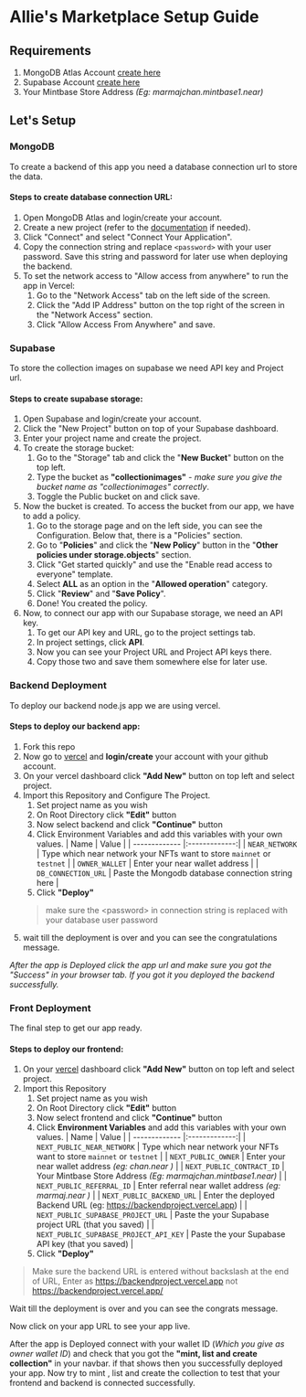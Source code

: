 # Allie's Marketplace Setup Guide 

## Requirements

1. MongoDB Atlas Account [create here](https://account.mongodb.com/account/login)
1. Supabase Account [create here](https://app.supabase.com/sign-in)
1. Your Mintbase Store Address _(Eg: marmajchan.mintbase1.near)_

## Let's Setup

### MongoDB
 To create a backend of this app you need a database connection url to store the data.
 
 
#### Steps to create database connection URL:

1. Open MongoDB Atlas and login/create your account.
1. Create a new project (refer to the [documentation](https://www.mongodb.com/docs/atlas/government/tutorial/create-project/) if needed).
1. Click "Connect" and select "Connect Your Application".
1. Copy the connection string and replace `<password>` with your user password. Save this string and password for later use when deploying the backend.
1. To set the network access to "Allow access from anywhere" to run the app in Vercel:
    1. Go to the "Network Access" tab on the left side of the screen.
    1. Click the "Add IP Address" button on the top right of the screen in the "Network Access" section.
    1. Click "Allow Access From Anywhere" and save.

### Supabase
 To store the collection images on supabase we need API key and Project url. 
 
 
#### Steps to create supabase storage:
1. Open Supabase and login/create your account.
2. Click the "New Project" button on top of your Supabase dashboard.
3. Enter your project name and create the project.
4. To create the storage bucket:
    1. Go to the "Storage" tab and click the "**New Bucket**" button on the top left.
    2. Type the bucket as **"collectionimages"** - _make sure you give the bucket name as "collectionimages" correctly_.
    3. Toggle the Public bucket on and click save.
5. Now the bucket is created. To access the bucket from our app, we have to add a policy.
    1. Go to the storage page and on the left side, you can see the Configuration. Below that, there is a "Policies" section.
    2. Go to "**Policies**" and click the "**New Policy**" button in the "**Other policies under storage.objects**" section.
    3. Click "Get started quickly" and use the "Enable read access to everyone" template. 
    4. Select **ALL** as an option in the "**Allowed operation**" category.
    5. Click "**Review**" and "**Save Policy**".
    6. Done! You created the policy.
6. Now, to connect our app with our Supabase storage, we need an API key.
    1. To get our API key and URL, go to the project settings tab.
    2. In project settings, click **API**.
    3. Now you can see your Project URL and Project API keys there.
    4. Copy those two and save them somewhere else for later use.


### Backend Deployment
 To deploy our backend node.js app we are using vercel. 
 
 
#### Steps to deploy our backend app:
1. Fork this repo
1. Now go to  [vercel](https://vercel.com/) and **login/create** your account with your github account.
1. On your vercel dashboard click **"Add New"** button on top left and select project.
1. Import this Repository and Configure The Project.
    1. Set project name as you wish
    1. On Root Directory click **"Edit"** button
    1. Now select backend and click **"Continue"** button 
    1. Click Environment Variables and add this variables with your own values.
       | Name  | Value |
       | ------------- |:-------------:|
       | `NEAR_NETWORK`      | Type which near network your NFTs want to store `mainnet` or `testnet`      |
       | `OWNER_WALLET`      | Enter your near wallet address      |
       | `DB_CONNECTION_URL`     | Paste the Mongodb database connection string here     |
    1. Click **"Deploy"** 
   > make sure the <password\> in connection string is replaced with your database user password
1. wait till the deployment is over and you can see the congratulations message.

_After the app is Deployed click the app url and make sure you got the "Success" in your browser  tab. If you got it you deployed the backend successfully._ 
    
### Front Deployment
 The final step to get our app ready. 
 
 
#### Steps to deploy our frontend:
1.  On your [vercel](https://vercel.com/) dashboard click **"Add New"** button on top left and select project.
1. Import this Repository
    1. Set project name as you wish
    1. On Root Directory click **"Edit"** button
    1. Now select frontend and click **"Continue"** button 
    1. Click **Environment Variables** and add this variables with your own values.
        | Name  | Value |
        | ------------- |:-------------:|
        | `NEXT_PUBLIC_NEAR_NETWORK`      | Type which near network your NFTs want to store `mainnet` or `testnet`      |
        | `NEXT_PUBLIC_OWNER`      | Enter your near wallet address  _(eg: chan.near )_    |
        | `NEXT_PUBLIC_CONTRACT_ID`     | Your Mintbase Store Address _(Eg: marmajchan.mintbase1.near)_     |
        | `NEXT_PUBLIC_REFERRAL_ID`      | Enter referral near wallet address  _(eg: marmaj.near )_       |
        | `NEXT_PUBLIC_BACKEND_URL`      | Enter the deployed Backend URL (eg: https://backendproject.vercel.app)        |
        | `NEXT_PUBLIC_SUPABASE_PROJECT_URL`     | Paste the your Supabase project URL (that you saved)     |
        | `NEXT_PUBLIC_SUPABASE_PROJECT_API_KEY` |  Paste the your Supabase API key (that you saved)  |
    1. Click **"Deploy"** 
> Make sure the backend URL is entered without backslash at the end of URL, Enter as https://backendproject.vercel.app not https://backendproject.vercel.app/
    
    
Wait till the deployment is over and you can see the congrats message.
 
Now click on your app URL to see your app live.  

After the app is Deployed connect with your wallet ID (_Which you give as owner wallet ID_) and check that you got the **"mint, list and create collection"** in your navbar. if that shows then you  successfully deployed your app. Now try to mint , list and create the collection to test that your frontend and backend is connected successfully.   
